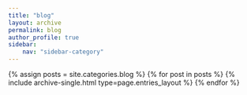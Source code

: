 ```yaml
---
title: "blog"
layout: archive
permalink: blog
author_profile: true
sidebar:
    nav: "sidebar-category"
---
```



{% assign posts = site.categories.blog %}
{% for post in posts %} {% include archive-single.html type=page.entries_layout %} {% endfor %}

